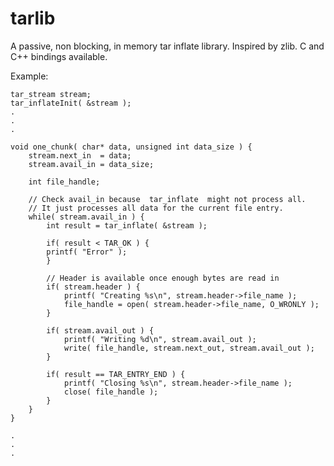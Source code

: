 tarlib
======

A passive, non blocking, in memory tar inflate library. Inspired by zlib.
C and C++ bindings available.

Example:

    tar_stream stream;
    tar_inflateInit( &stream );
    .
    .
    .
    
    void one_chunk( char* data, unsigned int data_size ) {
    	stream.next_in  = data;
    	stream.avail_in = data_size;
    
    	int file_handle;
    
    	// Check avail_in because  tar_inflate  might not process all.
    	// It just processes all data for the current file entry.
    	while( stream.avail_in ) {
    		int result = tar_inflate( &stream );
    		
    		if( result < TAR_OK ) {
    		printf( "Error" );
    		}
    		
    		// Header is available once enough bytes are read in
    		if( stream.header ) {
    			printf( "Creating %s\n", stream.header->file_name );
    			file_handle = open( stream.header->file_name, O_WRONLY );
    		}
    		
    		if( stream.avail_out ) {
    			printf( "Writing %d\n", stream.avail_out );
    			write( file_handle, stream.next_out, stream.avail_out );
    		}
    		
    		if( result == TAR_ENTRY_END ) {
    			printf( "Closing %s\n", stream.header->file_name );
    			close( file_handle );
    		}
    	}
    }
    
    .
    .
    .
    
